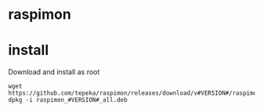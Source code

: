 raspimon
====

install
=====

Download and install as root
```
wget https://github.com/tepeka/raspimon/releases/download/v#VERSION#/raspimon_#VERSION#_all.deb
dpkg -i raspimon_#VERSION#_all.deb
```
